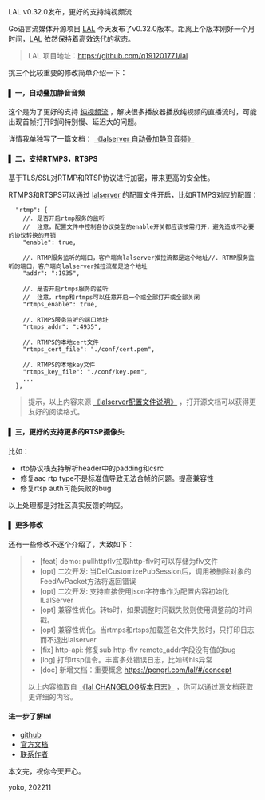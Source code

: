 LAL v0.32.0发布，更好的支持纯视频流

Go语言流媒体开源项目 [LAL](https://github.com/q191201771/lal) 今天发布了v0.32.0版本。距离上个版本刚好一个月时间，[LAL](https://github.com/q191201771/lal) 依然保持着高效迭代的状态。

> LAL 项目地址：https://github.com/q191201771/lal

挑三个比较重要的修改简单介绍一下：

#### ▌ 一，自动叠加静音音频

这个是为了更好的支持 [纯视频流](https://pengrl.com/lal/#/concept?id=%e7%ba%af%e9%9f%b3%e9%a2%91%e6%b5%81%ef%bc%8c%e7%ba%af%e8%a7%86%e9%a2%91%e6%b5%81) ，解决很多播放器播放纯视频的直播流时，可能出现首帧打开时间特别慢、延迟大的问题。

详情我单独写了一篇文档： [《lalserver 自动叠加静音音频》](https://pengrl.com/lal/#/dummy_audio)

#### ▌ 二，支持RTMPS，RTSPS

基于TLS/SSL对RTMP和RTSP协议进行加密，带来更高的安全性。

RTMPS和RTSPS可以通过 [lalserver](https://github.com/q191201771/lal) 的配置文件开启，比如RTMPS对应的配置：

```
  "rtmp": {
    //. 是否开启rtmp服务的监听
    //  注意，配置文件中控制各协议类型的enable开关都应该按需打开，避免造成不必要的协议转换的开销
    "enable": true,

    //. RTMP服务监听的端口，客户端向lalserver推拉流都是这个地址//. RTMP服务监听的端口，客户端向lalserver推拉流都是这个地址
    "addr": ":1935",

    //. 是否开启rtmps服务的监听
    //  注意，rtmp和rtmps可以任意开启一个或全部打开或全部关闭
    "rtmps_enable": true,

    //. RTMPS服务监听的端口地址
    "rtmps_addr": ":4935",

    //. RTMPS的本地cert文件 
    "rtmps_cert_file": "./conf/cert.pem",

    //. RTMPS的本地key文件
    "rtmps_key_file": "./conf/key.pem",
    ...
  },
```

> 提示，以上内容来源 [《lalserver配置文件说明》](https://pengrl.com/lal/#/ConfigBrief) ，打开源文档可以获得更友好的阅读格式。

#### ▌ 三，更好的支持更多的RTSP摄像头

比如：

- rtp协议栈支持解析header中的padding和csrc
- 修复aac rtp type不是标准值导致无法合帧的问题。提高兼容性
- 修复rtsp auth可能失败的bug

以上处理都是对社区真实反馈的响应。

#### ▌ 更多修改

还有一些修改不逐个介绍了，大致如下：

> - [feat] demo: pullhttpflv拉取http-flv时可以存储为flv文件
> - [opt] 二次开发: 当DelCustomizePubSession后，调用被删除对象的FeedAvPacket方法将返回错误
> - [opt] 二次开发: 支持直接使用json字符串作为配置内容初始化ILalServer
> - [opt] 兼容性优化。转ts时，如果调整时间戳失败则使用调整前的时间戳。
> - [opt] 兼容性优化。当rtmps和rtsps加载签名文件失败时，只打印日志而不退出lalserver
> - [fix] http-api: 修复sub http-flv remote_addr字段没有值的bug
> - [log] 打印rtsp信令。丰富多处错误日志，比如转hls异常
> - [doc] 新增文档：重要概念 https://pengrl.com/lal/#/concept
>
> 以上内容摘取自 [《lal CHANGELOG版本日志》](https://pengrl.com/lal/#/CHANGELOG) ，你可以通过源文档获取更详细的内容。

#### 进一步了解lal

- [github](https://github.com/q191201771/lal)
- [官方文档](https://pengrl.com/lal)
- [联系作者](https://pengrl.com/lal/#/Author)


本文完，祝你今天开心。

yoko, 202211
